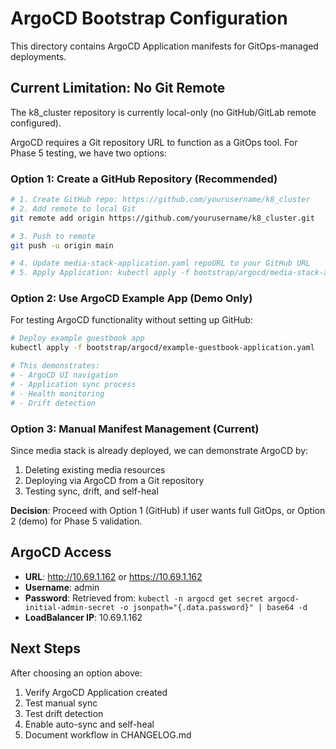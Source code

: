 # ArgoCD Bootstrap Configuration

This directory contains ArgoCD Application manifests for GitOps-managed deployments.

## Current Limitation: No Git Remote

The k8_cluster repository is currently local-only (no GitHub/GitLab remote configured).

ArgoCD requires a Git repository URL to function as a GitOps tool. For Phase 5 testing, we have two options:

### Option 1: Create a GitHub Repository (Recommended)

```bash
# 1. Create GitHub repo: https://github.com/yourusername/k8_cluster
# 2. Add remote to local Git
git remote add origin https://github.com/yourusername/k8_cluster.git

# 3. Push to remote
git push -u origin main

# 4. Update media-stack-application.yaml repoURL to your GitHub URL
# 5. Apply Application: kubectl apply -f bootstrap/argocd/media-stack-application.yaml
```

### Option 2: Use ArgoCD Example App (Demo Only)

For testing ArgoCD functionality without setting up GitHub:

```bash
# Deploy example guestbook app
kubectl apply -f bootstrap/argocd/example-guestbook-application.yaml

# This demonstrates:
# - ArgoCD UI navigation
# - Application sync process
# - Health monitoring
# - Drift detection
```

### Option 3: Manual Manifest Management (Current)

Since media stack is already deployed, we can demonstrate ArgoCD by:

1. Deleting existing media resources
2. Deploying via ArgoCD from a Git repository
3. Testing sync, drift, and self-heal

**Decision**: Proceed with Option 1 (GitHub) if user wants full GitOps, or Option 2 (demo) for Phase 5 validation.

## ArgoCD Access

- **URL**: http://10.69.1.162 or https://10.69.1.162
- **Username**: admin
- **Password**: Retrieved from: `kubectl -n argocd get secret argocd-initial-admin-secret -o jsonpath="{.data.password}" | base64 -d`
- **LoadBalancer IP**: 10.69.1.162

## Next Steps

After choosing an option above:

1. Verify ArgoCD Application created
2. Test manual sync
3. Test drift detection
4. Enable auto-sync and self-heal
5. Document workflow in CHANGELOG.md
